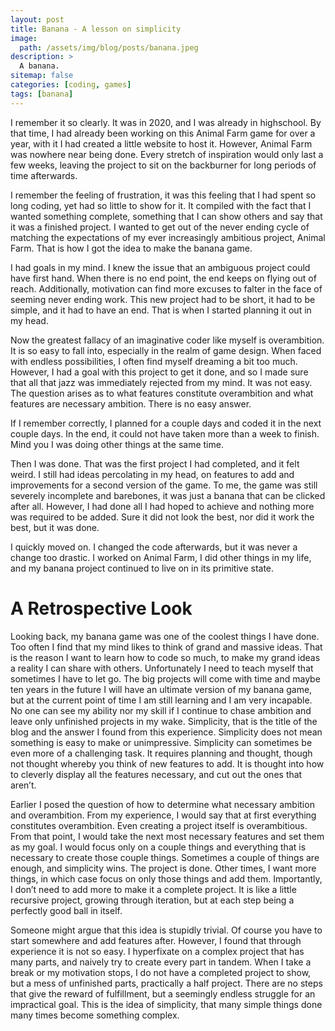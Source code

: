 ```yaml
---
layout: post
title: Banana - A lesson on simplicity
image:
  path: /assets/img/blog/posts/banana.jpeg
description: >
  A banana.
sitemap: false
categories: [coding, games]
tags: [banana]
---
```


I remember it so clearly. It was in 2020, and I was already in highschool. By that time, I had already been working on this Animal Farm game for over a year, with it I had created a little website to host it. However, Animal Farm was nowhere near being done. Every stretch of inspiration would only last a few weeks, leaving the project to sit on the backburner for long periods of time afterwards.

I remember the feeling of frustration, it was this feeling that I had spent so long coding, yet had so little to show for it. It compiled with the fact that I wanted something complete, something that I can show others and say that it was a finished project. I wanted to get out of the never ending cycle of matching the expectations of my ever increasingly ambitious project, Animal Farm. That is how I got the idea to make the banana game.

I had goals in my mind. I knew the issue that an ambiguous project could have first hand. When there is no end point, the end keeps on flying out of reach. Additionally, motivation can find more excuses to falter in the face of seeming never ending work. This new project had to be short, it had to be simple, and it had to have an end. That is when I started planning it out in my head.

Now the greatest fallacy of an imaginative coder like myself is overambition. It is so easy to fall into, especially in the realm of game design. When faced with endless possibilities, I often find myself dreaming a bit too much. However, I had a goal with this project to get it done, and so I made sure that all that jazz was immediately rejected from my mind. It was not easy. The question arises as to what features constitute overambition and what features are necessary ambition. There is no easy answer.

If I remember correctly, I planned for a couple days and coded it in the next couple days. In the end, it could not have taken more than a week to finish. Mind you I was doing other things at the same time.

Then I was done. That was the first project I had completed, and it felt weird. I still had ideas percolating in my head, on features to add and improvements for a second version of the game. To me, the game was still severely incomplete and barebones, it was just a banana that can be clicked after all. However, I had done all I had hoped to achieve and nothing more was required to be added. Sure it did not look the best, nor did it work the best, but it was done.

I quickly moved on. I changed the code afterwards, but it was never a change too drastic. I worked on Animal Farm, I did other things in my life, and my banana project continued to live on in its primitive state.

# A Retrospective Look

Looking back, my banana game was one of the coolest things I have done. Too often I find that my mind likes to think of grand and massive ideas. That is the reason I want to learn how to code so much, to make my grand ideas a reality I can share with others. Unfortunately I need to teach myself that sometimes I have to let go. The big projects will come with time and maybe ten years in the future I will have an ultimate version of my banana game, but at the current point of time I am still learning and I am very incapable. No one can see my ability nor my skill if I continue to chase ambition and leave only unfinished projects in my wake.
Simplicity, that is the title of the blog and the answer I found from this experience. Simplicity does not mean something is easy to make or unimpressive. Simplicity can sometimes be even more of a challenging task. It requires planning and thought, though not thought whereby you think of new features to add. It is thought into how to cleverly display all the features necessary, and cut out the ones that aren’t.

Earlier I posed the question of how to determine what necessary ambition and overambition. From my experience, I would say that at first everything constitutes overambition. Even creating a project itself is overambitious. From that point, I would take the next most necessary features and set them as my goal. I would focus only on a couple things and everything that is necessary to create those couple things. Sometimes a couple of things are enough, and simplicity wins. The project is done. Other times, I want more things, in which case focus on only those things and add them. Importantly, I don’t need to add more to make it a complete project. It is like a little recursive project, growing through iteration, but at each step being a perfectly good ball in itself.

Someone might argue that this idea is stupidly trivial. Of course you have to start somewhere and add features after. However, I found that through experience it is not so easy. I hyperfixate on a complex project that has many parts, and naively try to create every part in tandem. When I take a break or my motivation stops, I do not have a completed project to show, but a mess of unfinished parts, practically a half project. There are no steps that give the reward of fulfillment, but a seemingly endless struggle for an impractical goal. This is the idea of simplicity, that many simple things done many times become something complex.
